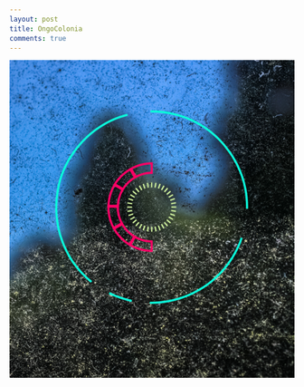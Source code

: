 ```yaml
---
layout: post
title: OngoColonia
comments: true
---
```


![Una foto de una colonia de ongos con una mandala azul, roja, y amarilla.](/images/ongo.png)
